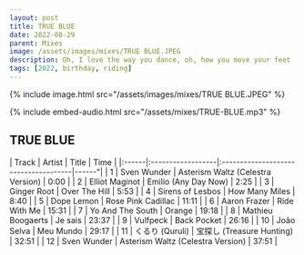 ```yaml
---
layout: post
title: TRUE BLUE
date: 2022-08-29
parent: Mixes
image: /assets/images/mixes/TRUE BLUE.JPEG
description: Oh, I love the way you dance, oh, how you move your feet
tags: [2022, birthday, riding]
---
```

{% include image.html src="/assets/images/mixes/TRUE BLUE.JPEG" %}

{% include embed-audio.html src="/assets/mixes/TRUE-BLUE.mp3" %}

## TRUE BLUE

| Track | Artist            | Title                                | Time  |
|:------|:------------------|:-------------------------------------|------"|
| 1     | Sven Wunder       | Asterism Waltz (Celestra Version)    | 0:00  |
| 2     | Elliot Maginot    | Emilio (Any Day Now)                 | 2:25  |
| 3     | Ginger Root       | Over The Hill                        | 5:53  |
| 4     | Sirens of Lesbos  | How Many Miles                       | 8:40  |
| 5     | Dope Lemon        | Rose Pink Cadillac                   | 11:11 |
| 6     | Aaron Frazer      | Ride With Me                         | 15:31 |
| 7     | Yo And The South  | Orange                               | 19:18 |
| 8     | Mathieu Boogaerts | Je sais                              | 23:37 |
| 9     | Vulfpeck          | Back Pocket                          | 26:16 |
| 10    | João Selva        | Meu Mundo                            | 29:17 |
| 11    | くるり (Quruli)    | 宝探し (Treasure Hunting)             | 32:51 |
| 12    | Sven Wunder       | Asterism Waltz (Celestra Version)    | 37:51 |

